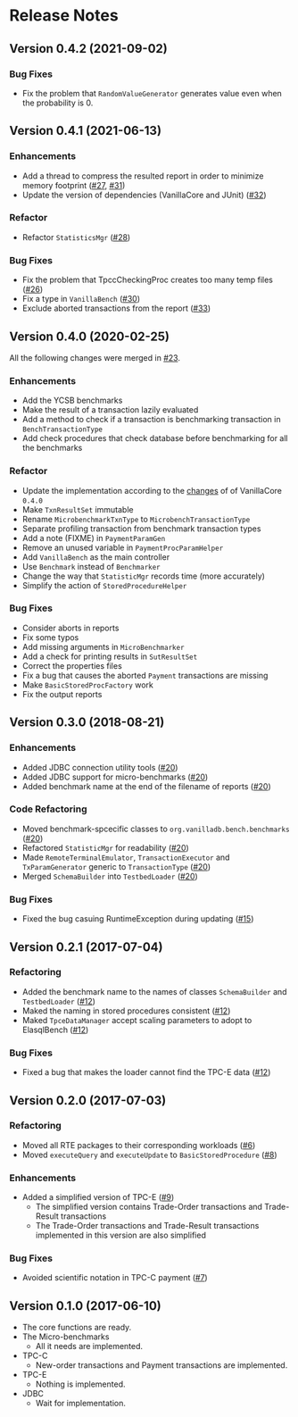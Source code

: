 # Release Notes

## Version 0.4.2 (2021-09-02)

### Bug Fixes

- Fix the problem that `RandomValueGenerator` generates value even when the probability is 0.

[#37]: https://github.com/vanilladb/vanillabench/pull/37

## Version 0.4.1 (2021-06-13)

### Enhancements

- Add a thread to compress the resulted report in order to minimize memory footprint ([#27], [#31])
- Update the version of dependencies (VanillaCore and JUnit) ([#32])

### Refactor

- Refactor `StatisticsMgr` ([#28])

### Bug Fixes

- Fix the problem that TpccCheckingProc creates too many temp files ([#26])
- Fix a type in `VanillaBench` ([#30])
- Exclude aborted transactions from the report ([#33])

[#26]: https://github.com/vanilladb/vanillabench/pull/26
[#27]: https://github.com/vanilladb/vanillabench/pull/27
[#28]: https://github.com/vanilladb/vanillabench/pull/28
[#30]: https://github.com/vanilladb/vanillabench/pull/30
[#31]: https://github.com/vanilladb/vanillabench/pull/31
[#32]: https://github.com/vanilladb/vanillabench/pull/32
[#33]: https://github.com/vanilladb/vanillabench/pull/33

## Version 0.4.0 (2020-02-25)

All the following changes were merged in [#23].

### Enhancements

- Add the YCSB benchmarks
- Make the result of a transaction lazily evaluated
- Add a method to check if a transaction is benchmarking transaction in `BenchTransactionType`
- Add check procedures that check database before benchmarking for all the benchmarks

### Refactor

- Update the implementation according to the [changes](https://github.com/vanilladb/vanillacore/pull/44) of of VanillaCore `0.4.0`
- Make `TxnResultSet` immutable
- Rename `MicrobenchmarkTxnType` to `MicrobenchTransactionType`
- Separate profiling transaction from benchmark transaction types
- Add a note (FIXME) in `PaymentParamGen`
- Remove an unused variable in `PaymentProcParamHelper`
- Add `VanillaBench` as the main controller
- Use `Benchmark` instead of `Benchmarker`
- Change the way that `StatisticMgr` records time (more accurately)
- Simplify the action of `StoredProcedureHelper`

### Bug Fixes

- Consider aborts in reports
- Fix some typos
- Add missing arguments in `MicroBenchmarker`
- Add a check for printing results in `SutResultSet`
- Correct the properties files
- Fix a bug that causes the aborted `Payment` transactions are missing
- Make `BasicStoredProcFactory` work
- Fix the output reports

[#23]: https://github.com/vanilladb/vanillabench/pull/23

## Version 0.3.0 (2018-08-21)

### Enhancements

- Added JDBC connection utility tools ([#20])
- Added JDBC support for micro-benchmarks ([#20])
- Added benchmark name at the end of the filename of reports ([#20])

### Code Refactoring

- Moved benchmark-spcecific classes to `org.vanilladb.bench.benchmarks` ([#20])
- Refactored `StatisticMgr` for readability ([#20])
- Made `RemoteTerminalEmulator`, `TransactionExecutor` and `TxParamGenerator` generic to `TransactionType` ([#20])
- Merged `SchemaBuilder` into `TestbedLoader` ([#20])

### Bug Fixes

- Fixed the bug casuing RuntimeException during updating ([#15])

[#15]: https://github.com/vanilladb/vanillabench/pull/15
[#20]: https://github.com/vanilladb/vanillabench/pull/20

## Version 0.2.1 (2017-07-04)

### Refactoring

- Added the benchmark name to the names of classes `SchemaBuilder` and `TestbedLoader` ([#12])
- Maked the naming in stored procedures consistent ([#12])
- Maked `TpceDataManager` accept scaling parameters to adopt to ElasqlBench ([#12])

### Bug Fixes

- Fixed a bug that makes the loader cannot find the TPC-E data ([#12])

[#12]: https://github.com/vanilladb/vanillabench/pull/12

## Version 0.2.0 (2017-07-03)

### Refactoring

- Moved all RTE packages to their corresponding workloads ([#6])
- Moved `executeQuery` and `executeUpdate` to `BasicStoredProcedure` ([#8])

### Enhancements

- Added a simplified version of TPC-E ([#9])
	- The simplified version contains Trade-Order transactions and Trade-Result transactions
	- The Trade-Order transactions and Trade-Result transactions implemented in this version are also simplified

### Bug Fixes

- Avoided scientific notation in TPC-C payment ([#7])

[#6]: https://github.com/vanilladb/vanillabench/pull/6
[#7]: https://github.com/vanilladb/vanillabench/pull/7
[#8]: https://github.com/vanilladb/vanillabench/pull/8
[#9]: https://github.com/vanilladb/vanillabench/pull/9

## Version 0.1.0 (2017-06-10)

- The core functions are ready.
- The Micro-benchmarks
  - All it needs are implemented.
- TPC-C
  - New-order transactions and Payment transactions are implemented.
- TPC-E
  - Nothing is implemented.
- JDBC
  - Wait for implementation.
